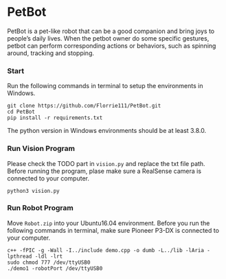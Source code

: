 # PetBot

PetBot is a pet-like robot that can be a good companion and bring joys to people’s daily lives.
When the petbot owner do some specific gestures, petbot can perform corresponding actions or behaviors, such as spinning around, tracking and stopping.

### Start
Run the following commands in terminal to setup the environments in Windows.
```
git clone https://github.com/Florrie111/PetBot.git
cd PetBot
pip install -r requirements.txt
```
The python version  in Windows environments should be at least 3.8.0.

### Run Vision Program
Please check the TODO part in ```vision.py``` and replace the txt file path.
Before running the program, plase make sure a RealSense camera is connected to your computer.
```
python3 vision.py
```

### Run Robot Program
Move ```Robot.zip``` into your Ubuntu16.04 environment.
Before you run the following commands in terminal, make sure Pioneer P3-DX is connected to your computer.
```
c++ -fPIC -g -Wall -I../include demo.cpp -o dumb -L../lib -lAria -lpthread -ldl -lrt
sudo chmod 777 /dev/ttyUSB0
./demo1 -robotPort /dev/ttyUSB0
```

